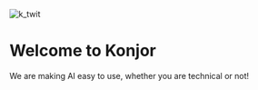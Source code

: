 ![k_twit](https://user-images.githubusercontent.com/10182232/157327247-c10dce00-1f91-4543-840c-6477189fc3ac.png)

# Welcome to Konjor

We are making AI easy to use, whether you are technical or not!
